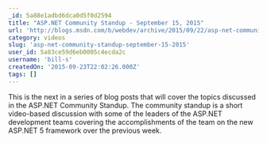 ```yaml
---
_id: 5a88e1adbd6dca0d5f0d2594
title: "ASP.NET Community Standup - September 15, 2015"
url: 'http://blogs.msdn.com/b/webdev/archive/2015/09/22/asp-net-community-standup-september-15-2015.aspx'
category: videos
slug: 'asp-net-community-standup-september-15-2015'
user_id: 5a83ce59d6eb0005c4ecda2c
username: 'bill-s'
createdOn: '2015-09-23T22:02:26.000Z'
tags: []
---
```


This is the next in a series of blog posts that will cover the topics discussed in the ASP.NET Community Standup.  The community standup is a short video-based discussion with some of the leaders of the ASP.NET development teams covering the accomplishments of the team on the new ASP.NET 5 framework over the previous week.

